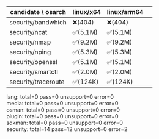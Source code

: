 | candidate \ osarch | linux/x64 | linux/arm64 | | 
| ------------------ | ----------- | ------------ | ---------- | 
|security/bandwhich | ❌(404)| ❌(404)|
|security/ncat | ✅(5.1M) | ✅(5.1M) |
|security/nmap | ✅(9.2M) | ✅(9.2M) |
|security/nping | ✅(5.3M) | ✅(5.3M) |
|security/openssl | ✅(5.1M) | ✅(5.1M) |
|security/smartctl | ✅(2.0M) | ✅(2.0M) |
|security/traceroute | ✅(124K) | ✅(124K) |


lang: total=0 pass=0 unsupport=0 error=0  
media: total=0 pass=0 unsupport=0 error=0  
osman: total=0 pass=0 unsupport=0 error=0  
plugin: total=0 pass=0 unsupport=0 error=0  
sdkman: total=0 pass=0 unsupport=0 error=0  
security: total=14 pass=12 unsupport=0 error=2  
